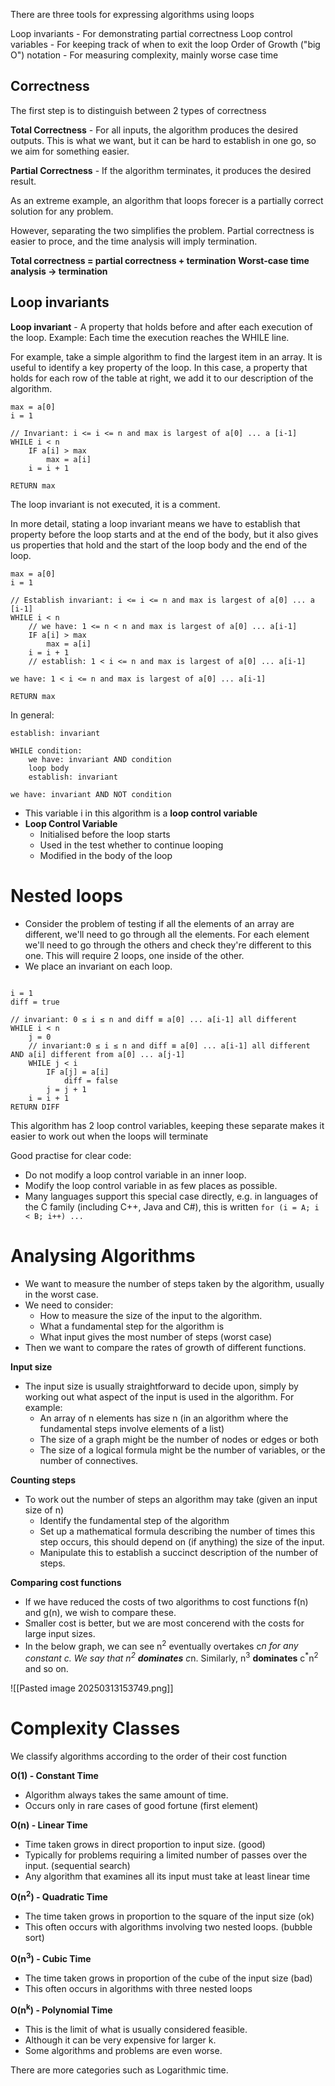 There are three tools for expressing algorithms using loops

Loop invariants - For demonstrating partial correctness
Loop control variables - For keeping track of when to exit the loop
Order of Growth ("big O") notation - For measuring complexity, mainly worse case time

## Correctness

The first step is to distinguish between 2 types of correctness

**Total Correctness** - For all inputs, the algorithm produces the desired outputs. This is what we want, but it can be hard to establish in one go, so we aim for something easier. 

**Partial Correctness** - If the algorithm terminates, it produces the desired result. 

As an extreme example, an algorithm that loops forecer is a partially correct solution for any problem. 

However, separating the two simplifies the problem. Partial correctness is easier to proce, and the time analysis will imply termination. 

**Total correctness = partial correctness + termination**
**Worst-case time analysis -> termination**

## Loop invariants

**Loop invariant** - A property that holds before and after each execution of the loop. Example: Each time the execution reaches the WHILE line. 

For example, take a simple algorithm to find the largest item in an array. It is useful to identify a key property of the loop. In this case, a property that holds for each row of the table at right, we add it to our description of the algorithm. 


``` Pseudocode
max = a[0]
i = 1

// Invariant: i <= i <= n and max is largest of a[0] ... a [i-1]
WHILE i < n
	IF a[i] > max
		max = a[i]
	i = i + 1
	
RETURN max
```

The loop invariant is not executed, it is a comment. 

In more detail, stating a loop invariant means we have to establish that property before the loop starts and at the end of the body, but it also gives us properties that hold and the start of the loop body and the end of the loop. 


```Pseudocode
max = a[0]
i = 1

// Establish invariant: i <= i <= n and max is largest of a[0] ... a [i-1]
WHILE i < n
	// we have: 1 <= n < n and max is largest of a[0] ... a[i-1]
	IF a[i] > max
		max = a[i]
	i = i + 1
	// establish: 1 < i <= n and max is largest of a[0] ... a[i-1]

we have: 1 < i <= n and max is largest of a[0] ... a[i-1]

RETURN max
```

In general:

```
establish: invariant

WHILE condition:
	we have: invariant AND condition
	loop body
	establish: invariant

we have: invariant AND NOT condition

```

- This variable i in this algorithm is a **loop control variable**
- **Loop Control Variable**
	- Initialised before the loop starts
	- Used in the test whether to continue looping
	- Modified in the body of the loop

# Nested loops

- Consider the problem of testing if all the elements of an array are different, we'll need to go through all the elements. For each element we'll need to go through the others and check they're different to this one. This will require 2 loops, one inside of the other. 
- We place an invariant on each loop. 


```

i = 1
diff = true

// invariant: 0 ≤ i ≤ n and diff ≡ a[0] ... a[i-1] all different
WHILE i < n
	j = 0
	// invariant:0 ≤ i ≤ n and diff ≡ a[0] ... a[i-1] all different AND a[i] different from a[0] ... a[j-1]
	WHILE j < i
		IF a[j] = a[i]
			diff = false
		j = j + 1
	i = i + 1
RETURN DIFF

```


This algorithm has 2 loop control variables, keeping these separate makes it easier to work out when the loops will terminate

Good practise for clear code:
- Do not modify a loop control variable in an inner loop. 
- Modify the loop control variable in as few places as possible. 
- Many languages support this special case directly, e.g. in languages of the C family (including C++, Java and C#), this is written `for (i = A; i < B; i++) ...`

# Analysing Algorithms

- We want to measure the number of steps taken by the algorithm, usually in the worst case. 
- We need to consider:
	- How to measure the size of the input to the algorithm. 
	- What a fundamental step for the algorithm is
	- What input gives the most number of steps (worst case)
- Then we want to compare the rates of growth of different functions.

**Input size**
- The input size is usually straightforward to decide upon, simply by working out what aspect of the input is used in the algorithm. For example:
	- An array of n elements has size n (in an algorithm where the fundamental steps involve elements of a list)
	- The size of a graph might be the number of nodes or edges or both
	- The size of a logical formula might be the number of variables, or the number of connectives. 

**Counting steps**
- To work out the number of steps an algorithm may take (given an input size of n)
	- Identify the fundamental step of the algorithm
	- Set up a mathematical formula describing the number of times this step occurs, this should depend on (if anything) the size of the input. 
	- Manipulate this to establish a succinct description of the number of steps. 

**Comparing cost functions**
- If we have reduced the costs of two algorithms to cost functions f(n) and g(n), we wish to compare these. 
- Smaller cost is better, but we are most concerend with the costs for large input sizes.
- In the below graph, we can see n<sup>2</sup> eventually overtakes c<sup>*</sup>n for any constant c. We say that n<sup>2</sup> **dominates** c<sup>*</sup>n. Similarly, n<sup>3</sup> **dominates** c<sup>*</sup>n<sup>2</sup> and so on.

![[Pasted image 20250313153749.png]]
# Complexity Classes

We classify algorithms according to the order of their cost function

**O(1) - Constant Time**
- Algorithm always takes the same amount of time. 
- Occurs only in rare cases of good fortune (first element)

**O(n) - Linear Time**
- Time taken grows in direct proportion to input size. (good)
- Typically for problems requiring a limited number of passes over the input. (sequential search)
- Any algorithm that examines all its input must take at least linear time

**O(n<sup>2</sup>) - Quadratic Time**
- The time taken grows in proportion to the square of the input size (ok)
- This often occurs with algorithms involving two nested loops. (bubble sort)

**O(n<sup>3</sup>) - Cubic Time**
- The time taken grows in proportion of the cube of the input size (bad)
- This often occurs in algorithms with three nested loops

**O(n<sup>k</sup>) - Polynomial Time**
- This is the limit of what is usually considered feasible. 
- Although it can be very expensive for larger k. 
- Some algorithms and problems are even worse. 

There are more categories such as Logarithmic time. 